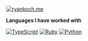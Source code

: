 [![ryankoch.me](https://img.shields.io/badge/-💜_RYANKOCH.ME-000000?style=for-the-badge)](https://ryankoch.me)


**Languages I have worked with**

[![TypeScript](https://img.shields.io/badge/-TypeScript-000000?style=flat&logo=typescript&logoColor=007ACC)]()
[![Ruby](https://img.shields.io/badge/-Ruby-000000?style=flat&logo=Ruby&logoColor=8B0000)]()
[![Python](https://img.shields.io/badge/-Python-000000?style=flat&logo=python)]()
